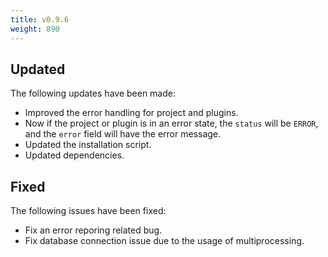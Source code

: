 ```yaml
---
title: v0.9.6
weight: 890
---
```


## Updated

The following updates have been made:

- Improved the error handling for project and plugins.
- Now if the project or plugin is in an error state, the `status` will be `ERROR`, and the `error` field will have the error message.
- Updated the installation script.
- Updated dependencies.

## Fixed

The following issues have been fixed:

- Fix an error reporing related bug.
- Fix database connection issue due to the usage of multiprocessing.
